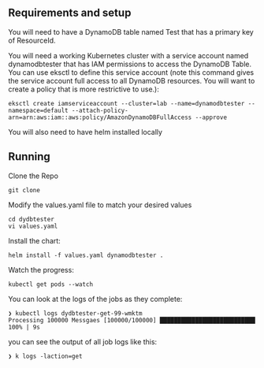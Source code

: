 ## Requirements and setup
You will need to have a DynamoDB table named Test that has a primary key of ResourceId.

You will need a working Kubernetes cluster with a service account named dynamodbtester that has IAM permissions to access the DynamoDB Table. You can use eksctl to define this service account (note this command gives the service account full access to all DynamoDB resources. You will want to create a policy that is more restrictive to use.):

```
eksctl create iamserviceaccount --cluster=lab --name=dynamodbtester --namespace=default --attach-policy-arn=arn:aws:iam::aws:policy/AmazonDynamoDBFullAccess --approve
```
You will also need to have helm installed locally

## Running
Clone the Repo
```
git clone 
```
Modify the values.yaml file to match your desired values
```
cd dydbtester
vi values.yaml
```
Install the chart:
```
helm install -f values.yaml dynamodbtester . 
```
Watch the progress:
```
kubectl get pods --watch
```
You can look at the logs of the jobs as they complete:
```
❯ kubectl logs dydbtester-get-99-wmktm        
Processing 100000 Messgaes [100000/100000] ███████████████████████████ 100% | 9s
```

you can see the output of all job logs like this:
```
❯ k logs -laction=get
```

